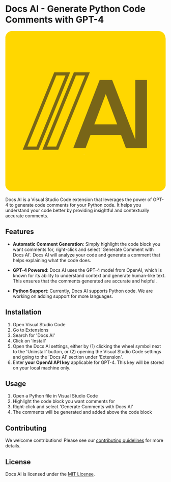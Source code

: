 # Docs AI - Generate Python Code Comments with GPT-4

![Application icon](media/docs_ai_icon_1024.png)

Docs AI is a Visual Studio Code extension that leverages the power of GPT-4 to generate code comments for your Python code. It helps you understand your code better by providing insightful and contextually accurate comments.

## Features

- __Automatic Comment Generation__: Simply highlight the code block you want comments for, right-click and select 'Generate Comment with Docs AI'. Docs AI will analyze your code and generate a comment that helps explaining what the code does.

- __GPT-4 Powered__: Docs AI uses the GPT-4 model from OpenAI, which is known for its ability to understand context and generate human-like text. This ensures that the comments generated are accurate and helpful.

- __Python Support__: Currently, Docs AI supports Python code. We are working on adding support for more languages.

## Installation

1. Open Visual Studio Code
2. Go to Extensions
3. Search for 'Docs AI'
4. Click on 'Install'
5. Open the Docs AI settings, either by (1) clicking the wheel symbol next to the 'Uninstall' button, or (2) opening the Visual Studio Code settings and going to the 'Docs AI' section under 'Extension'.
6. Enter __your OpenAI API key__ applicable for GPT-4. This key will be stored on your local machine only.

## Usage

1. Open a Python file in Visual Studio Code
2. Highlight the code block you want comments for
3. Right-click and select 'Generate Comments with Docs AI'
4. The comments will be generated and added above the code block

## Contributing

We welcome contributions! Please see our [contributing guidelines](CONTRIBUTING.md) for more details.

## License

Docs AI is licensed under the [MIT License](LICENSE.md).
